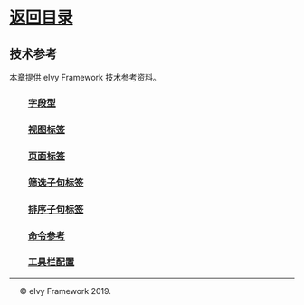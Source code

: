 # [返回目录](../README.html)

## 技术参考  

本章提供 eIvy Framework 技术参考资料。  

### &emsp;&emsp;[字段型](Sec01.html)

### &emsp;&emsp;[视图标签](Sec02.html)

### &emsp;&emsp;[页面标签](Page.html)

### &emsp;&emsp;[筛选子句标签](Sec04.html)

### &emsp;&emsp;[排序子句标签](Sec05.html)

### &emsp;&emsp;[命令参考](Sec06.html)

### &emsp;&emsp;[工具栏配置](Sec07.html)

---
&emsp; &copy; eIvy Framework 2019.
